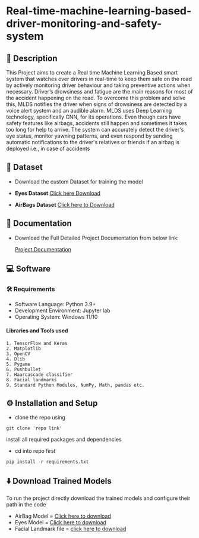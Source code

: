 
# Real-time-machine-learning-based-driver-monitoring-and-safety-system

## 📃 Description
This Project aims to create a Real time Machine Learning Based smart system that watches over drivers in real-time to keep them safe on the road by actively monitoring driver behaviour and taking preventive actions when necessary. Driver’s drowsiness and fatigue are the main reasons for most of the accident happening on the road. To overcome this problem and solve this, MLDS notifies the driver when signs of drowsiness are detected by a voice alert system and an audible alarm. MLDS uses Deep Learning technology, specifically CNN, for its operations. Even though cars have safety features like airbags, accidents still happen and sometimes it takes too long for help to arrive. The system can accurately detect the driver's eye status, monitor yawning patterns, and even respond by sending automatic notifications to the driver's relatives or friends if an airbag is deployed i.e., in case of accidents

## 💾 Dataset

- Download the custom Dataset for training the model
- **Eyes Dataset** [Click here Download](https://drive.google.com/drive/folders/15mozP6NZxFSSSgO83QmTkhYAKTX6vOJP?usp=drive_link)

- **AirBags Dataset** [Click here to Download](https://drive.google.com/drive/folders/1iSBYJlMU0f97S1tR2WaE01sgIm0KLu96?usp=sharing)
## 📝 Documentation

- Download the Full Detailed Project Documentation from below link:

    [Project Documentation](https://docs.google.com/document/d/1SeK7tihYwkUC1ifVm5u0VT3iYCmQBAJx/edit?usp=sharing&ouid=110092910534116920006&rtpof=true&sd=true)    
## 💻 Software

### 🛠️ Requirements

- Software Language: Python 3.9+
- Development Environment: Jupyter lab
- Operating System: Windows 11/10

#### Libraries and Tools used

    1. TensorFlow and Keras 
    2. Matplotlib 
    3. OpenCV 
    4. Dlib 
    5. Pygame 
    6. Pushbullet
    7. Haarcascade classifier
    8. Facial landmarks
    9. Standard Python Modules, NumPy, Math, pandas etc.

## ⚙️ Installation and Setup

- clone the repo using 

```
git clone 'repo link'
```

install all required packages and dependencies

- cd into repo first
```
pip install -r requirements.txt
```


## ⬇️ Download Trained Models

To run the project directly download the trained models and configure their path in the code

- AirBag Model = [Click here to download](https://drive.google.com/file/d/1PHxW0aaCsjn40RQw9U6ZJDX04hiwoz-U/view?usp=drive_link)
- Eyes Model = [Click here to download](https://drive.google.com/file/d/1bZy9uS0h1h-guoBb4VxqEfSO8soZmReP/view?usp=drive_link)
- Facial Landmark file = [click here to download](https://drive.google.com/file/d/1sI953kULpH75BVh3_KQ-TfSQJ-8YJCE3/view?usp=drive_link)

